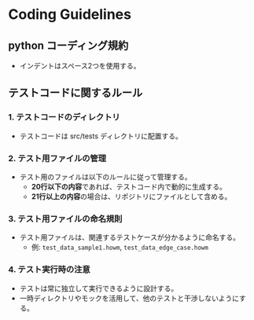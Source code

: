 # Coding Guidelines

## python コーディング規約
- インデントはスペース2つを使用する。

## テストコードに関するルール

### 1. テストコードのディレクトリ
- テストコードは src/tests ディレクトリに配置する。

### 2. テスト用ファイルの管理
- テスト用のファイルは以下のルールに従って管理する。
  - **20行以下の内容**であれば、テストコード内で動的に生成する。
  - **21行以上の内容**の場合は、リポジトリにファイルとして含める。

### 3. テスト用ファイルの命名規則
- テスト用ファイルは、関連するテストケースが分かるように命名する。
  - 例: `test_data_sample1.howm`, `test_data_edge_case.howm`

### 4. テスト実行時の注意
- テストは常に独立して実行できるように設計する。
- 一時ディレクトリやモックを活用して、他のテストと干渉しないようにする。
